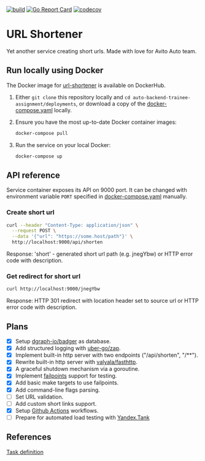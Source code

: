 [![build](https://github.com/krisfromhbk/auto-backend-trainee-assignment/workflows/build/badge.svg)](https://github.com/krisfromhbk/auto-backend-trainee-assignment/actions?query=workflow%3Abuild)
[![Go Report Card](https://goreportcard.com/badge/github.com/krisfromhbk/auto-backend-trainee-assignment)](https://goreportcard.com/report/github.com/krisfromhbk/auto-backend-trainee-assignment)
[![codecov](https://codecov.io/gh/krisfromhbk/auto-backend-trainee-assignment/branch/master/graph/badge.svg)](https://codecov.io/gh/krisfromhbk/auto-backend-trainee-assignment)

# URL Shortener
Yet another service creating short urls. Made with love for Avito Auto team.

## Run locally using Docker
The Docker image for [url-shortener](https://hub.docker.com/repository/docker/krisfromhbk/avito-auto) is available on DockerHub.

1. Either `git clone` this repository locally and `cd auto-backend-trainee-assignment/deployments`, or download a copy of the [docker-compose.yaml](deployments/docker-compose.yml) locally.

1. Ensure you have the most up-to-date Docker container images:

   ```bash
   docker-compose pull
   ```

1. Run the service on your local Docker:

   ```bash
   docker-compose up
   ```
## API reference
Service container exposes its API on 9000 port. It can be changed with environment variable `PORT` specified in [docker-compose.yaml](deployments/docker-compose.yml) manually.

### Create short url

```bash
curl --header "Content-Type: application/json" \
  --request POST \
  --data '{"url": "https://some.host/path"}' \
  http://localhost:9000/api/shorten
```

Response: 'short' - generated short url path (e.g. jnegYbw) or HTTP error code with description.

### Get redirect for short url

```bash
curl http://localhost:9000/jnegYbw
```

Response: HTTP 301 redirect with location header set to source url or HTTP error code with description.

## Plans
- [x] Setup [dgraph-io/badger](https://github.com/dgraph-io/badger) as database.
- [x] Add structured logging with [uber-go/zap](https://github.com/uber-go/zap).
- [x] Implement built-in http server with two endpoints ("/api/shorten", "/**").
- [x] Rewrite built-in http server with [valyala/fasthttp](https://github.com/valyala/fasthttp).
- [x] A graceful shutdown mechanism via a goroutine.
- [x] Implement [failpoints](https://github.com/pingcap/failpoint) support for testing.
- [x] Add basic make targets to use failpoints.
- [x] Add command-line flags parsing.
- [ ] Set URL validation.
- [ ] Add custom short links support.
- [x] Setup [Github Actions](https://docs.github.com/en/actions) workflows.
- [ ] Prepare for automated load testing with [Yandex.Tank](https://github.com/yandex/yandex-tank)

## References
[Task definition](https://github.com/avito-tech/auto-backend-trainee-assignment)